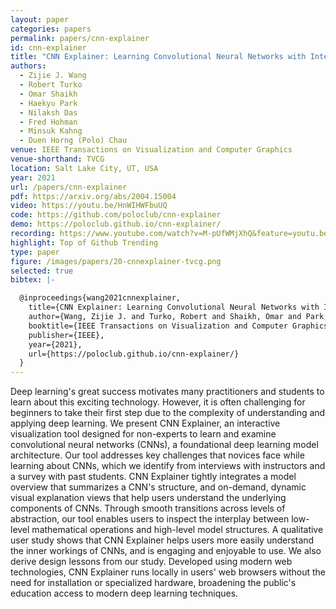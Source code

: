 ```yaml
---
layout: paper
categories: papers
permalink: papers/cnn-explainer
id: cnn-explainer
title: "CNN Explainer: Learning Convolutional Neural Networks with Interactive Visualization"
authors: 
  - Zijie J. Wang
  - Robert Turko
  - Omar Shaikh 
  - Haekyu Park
  - Nilaksh Das
  - Fred Hohman
  - Minsuk Kahng
  - Duen Horng (Polo) Chau
venue: IEEE Transactions on Visualization and Computer Graphics
venue-shorthand: TVCG
location: Salt Lake City, UT, USA
year: 2021
url: /papers/cnn-explainer
pdf: https://arxiv.org/abs/2004.15004
video: https://youtu.be/HnWIHWFbuUQ
code: https://github.com/poloclub/cnn-explainer
demo: https://poloclub.github.io/cnn-explainer/
recording: https://www.youtube.com/watch?v=M-pUfWMjXhQ&feature=youtu.be&ab_channel=IEEEVisConference2020
highlight: Top of Github Trending
type: paper
figure: /images/papers/20-cnnexplainer-tvcg.png
selected: true
bibtex: |-

  @inproceedings{wang2021cnnexplainer,
    title={CNN Explainer: Learning Convolutional Neural Networks with Interactive Visualization},
    author={Wang, Zijie J. and Turko, Robert and Shaikh, Omar and Park, Haekyu and Das, Nilaksh and Hohman, Fred and Kahng, Minsuk and Chau, Duen Horng (Polo)},
    booktitle={IEEE Transactions on Visualization and Computer Graphics (TVCG)},
    publisher={IEEE},
    year={2021},
    url={https://poloclub.github.io/cnn-explainer/}
  }
---
```


Deep learning's great success motivates many practitioners and students to learn about this exciting technology.
However, it is often challenging for beginners to take their first step due to the complexity of understanding and applying deep learning.
We present CNN Explainer, an interactive visualization tool designed for non-experts to learn and examine convolutional neural networks (CNNs), a foundational deep learning model architecture.
Our tool addresses key challenges that novices face while learning about CNNs, which we identify from interviews with instructors and a survey with past students.
CNN Explainer tightly integrates a model overview that summarizes a CNN's structure, and on-demand, dynamic visual explanation views that help users understand the underlying components of CNNs.
Through smooth transitions across levels of abstraction, our tool enables users to inspect the interplay between low-level mathematical operations and high-level model structures.
A qualitative user study shows that CNN Explainer helps users more easily understand the inner workings of CNNs, and is engaging and enjoyable to use.
We also derive design lessons from our study.
Developed using modern web technologies, CNN Explainer runs locally in users' web browsers without the need for installation or specialized hardware, broadening the public's education access to modern deep learning techniques.
